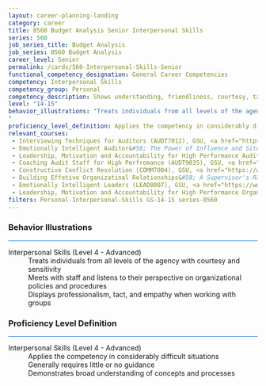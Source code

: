 ```yaml
---
layout: career-planning-landing
category: career
title: 0560 Budget Analysis Senior Interpersonal Skills
series: 560
job_series_title: Budget Analysis
job_series: 0560 Budget Analysis
career_level: Senior
permalink: /cards/560-Interpersonal-Skills-Senior
functional_competency_designation: General Career Competencies
competency: Interpersonal Skills
competency_group: Personal
competency_description: Shows understanding, friendliness, courtesy, tact, empathy, concern, and politeness to others; develops and maintains effective relationships with others; may include effectively dealing with individuals who are difficult, hostile, or distressed; relates well to people from varied backgrounds and different situations; is sensitive to cultural diversity, race, gender, disabilities, and other individual differences
level: "14-15"
behavior_illustrations: "Treats individuals from all levels of the agency with courtesy and sensitivity ? Meets with staff and listens to their perspective on organizational policies and procedures ? Displays professionalism, tact, and empathy when working with groups
"
proficiency_level_definition: Applies the competency in considerably difficult situations ? Generally requires little or no guidance ? Demonstrates broad understanding of concepts and processes
relevant_courses: 
 - Interviewing Techniques for Auditors (AUDT7012), GSU, <a href="https://www.LearnAtGSUSA.com/AUDT7027">https://www.LearnAtGSUSA.com/AUDT7027</a>
 - Emotionally Intelligent Auditor&#58; The Power of Influence and Situational Awareness (AUDT8911), GSU, <a href="https://www.LearnAtGSUSA.com/AUDT8922">https://www.LearnAtGSUSA.com/AUDT8922</a>
 - Leadership, Motivation and Accountability for High Performance Audit Organizations (AUDT9010), GSU, <a href="https://www.LearnAtGSUSA.com/AUDT9017">https://www.LearnAtGSUSA.com/AUDT9017</a>
 - Coaching Audit Staff for High Perfromance (AUDT9035), GSU, <a href="https://www.LearnAtGSUSA.com/AUDT9042">https://www.LearnAtGSUSA.com/AUDT9042</a>
 - Constructive Conflict Resolution (COMM7004), GSU, <a href="https://www.LearnAtGSUSA.com/COMM7015">https://www.LearnAtGSUSA.com/COMM7015</a>
 - Building Effetive Organizatinal Relationships&#58; A Supervisor's RX (COMM8210), GSU, <a href="https://www.LearnAtGSUSA.com/COMM8225">https://www.LearnAtGSUSA.com/COMM8225</a>
 - Emotionally Intelligent Leaders (LEAD8007), GSU, <a href="https://www.LearnAtGSUSA.com/LEAD8022">https://www.LearnAtGSUSA.com/LEAD8022</a>
 - Leadership, Motivation and Accountability for High Performance Organizations (LEAD9020), GSU, <a href="https://www.LearnAtGSUSA.com/LEAD9027">https://www.LearnAtGSUSA.com/LEAD9027</a>
filters: Personal-Interpersonal-Skills GS-14-15 series-0560
---
```


<div class="desktop:grid-col-6 margin-y-3">
  <div class="border-top-2 bg-white padding-3 shadow-5 height-full members-hover border-1px button-border border-top-blue radius-lg card-text-color">
    <h3>Behavior Illustrations</h3>
    <hr style="background-color: #2680EB !important;"/>
    <dl class="text-base card-content-color"><dt>Interpersonal Skills (Level 4 - Advanced)</dt><dd>Treats individuals from all levels of the agency with courtesy and sensitivity </dd><dd> Meets with staff and listens to their perspective on organizational policies and procedures </dd><dd> Displays professionalism, tact, and empathy when working with groups
</dd></dl>
  </div>
</div>
<div class="desktop:grid-col-6 margin-y-3">
  <div class="border-top-2 bg-white padding-3 shadow-5 height-full members-hover border-1px button-border border-top-blue radius-lg card-text-color">
    <h3>Proficiency Level Definition</h3>
     <hr style="background-color: #1b75e0 !important;"/>
    <dl class="text-base card-content-color"><dt>Interpersonal Skills (Level 4 - Advanced)</dt><dd>Applies the competency in considerably difficult situations </dd><dd> Generally requires little or no guidance </dd><dd> Demonstrates broad understanding of concepts and processes</dd></dl>
  </div>
</div>